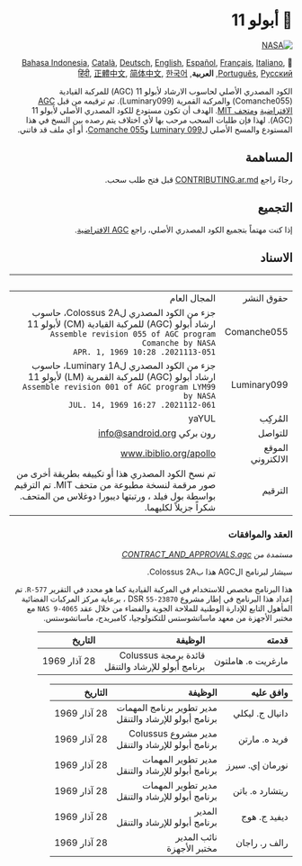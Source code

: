 <div dir="RTL">

# 🚀 أبولو 11

[![NASA][1]][2]

:crossed_flags:
[Bahasa Indonesia][id],
[Català][ca],
[Deutsch][de],
[English][en],
[Español][es],
[Français][fr],
[Italiano][it],
[Português][pt_br],
[Русский][ru],
**العربية**,
[हिंदी][hi_in],
[正體中文][zh_tw],
[简体中文][zh_cn],
[한국어][ko_kr]

[ar]: README.ar.md
[id]: README.id.md
[ca]: README.ca.md
[de]: README.de.md
[en]: README.md
[es]: README.es.md
[it]: README.it.md
[fr]: README.fr.md
[pt_br]: README.pt_br.md
[zh_tw]: README.zh_tw.md
[zh_cn]: README.zh_cn.md
[ko_kr]: README.ko_kr.md
[hi_in]: README.hi_in.md
[ru]: README.ru.md

الكود المصدري الأصلي لحاسوب الارشاد لأبولو 11 (AGC) للمركبة القيادية (Comanche055) والمركبة القمرية (Luminary099). تم ترقيمه من قبل [AGC الافتراضية][3] و[متحف MIT][4]. الهدف أن تكون مستودع للكود المصدري الأصلي لأبولو 11 (AGC). لهذا فإن طلبات السحب مرحب بها لأي اختلاف يتم رصده بين النسخ في هذا المستودع والمسح الأصلي ل[Luminary 099][5] و[Comanche 055][6]، أو أي ملف قد فاتني.

## المساهمة

رجاءً راجع [CONTRIBUTING.ar.md][7] قبل فتح طلب سحب.

## التجميع

إذا كنت مهتماً بتجميع الكود المصدري الأصلي، راجع [AGC الافتراضية][8].

## الاسناد

|            &nbsp; |                                                                                                                                                                                     &nbsp; |
| ----------------: | -----------------------------------------------------------------------------------------------------------------------------------------------------------------------------------------: |
|        حقوق النشر |                                                                                                                                                                               المجال العام |
|       Comanche055 | جزء من الكود المصدري لColossus 2A، حاسوب ارشاد أبولو (AGC) للمركبة القيادية (CM) لأبولو 11<br>`Assemble revision 055 of AGC program Comanche by NASA`<br>`2021113-051. 10:28 APR. 1, 1969` |
|       Luminary099 |    جزء من الكود المصدري لLuminary 1A، حاسوب ارشاد أبولو (AGC) للمركبة القمرية (LM) لأبولو 11<br>`Assemble revision 001 of AGC program LYM99 by NASA`<br>`2021112-061. 16:27 JUL. 14, 1969` |
|          المُركِب |                                                                                                                                                                                      yaYUL |
|           للتواصل |                                                                                                                                                               رون بركي <info@sandroid.org> |
| الموقع الالكتروني |                                                                                                                                                                     www.ibiblio.org/apollo |
|           الترقيم |                  تم نسخ الكود المصدري هذا أو تكييفه بطريقة أخرى من صور مرقمة لنسخة مطبوعة من متحف MIT. تم الترقيم بواسطة بول فيلد ، ورتبتها ديبورا دوغلاس من المتحف. شكراً جزيلاً لكليهما. |

### العقد والموافقات

_مستمدة من [CONTRACT_AND_APPROVALS.agc]_

سيشار لبرنامج الAGC هذا بColossus 2A.

هذا البرنامج مخصص للاستخدام في المركبة القيادية كما هو محدد في التقرير `R-577`. تم إعداد هذا البرنامج في إطار مشروع DSR `55-23870` ، برعاية مركز المركبات الفضائية المأهول التابع للإدارة الوطنية للملاحة الجوية والفضاء من خلال عقد `NAS 9-4065` مع مختبر الأجهزة من معهد ماساتشوستس للتكنولوجيا، كامبريدج، ماساتشوستس.

|              قدمته |                                              الوظيفة |      التاريخ |
| -----------------: | ---------------------------------------------------: | -----------: |
| مارغريت ه. هاملتون | قائدة برمجة Colussus<br>برنامج أبولو للإرشاد والتنقل | 28 آذار 1969 |

|       وافق عليه |                                                   الوظيفة |      التاريخ |
| --------------: | --------------------------------------------------------: | -----------: |
| دانيال ج. ليكلي | مدير تطوير برنامج المهمات<br>برنامج أبولو للإرشاد والتنقل | 28 آذار 1969 |
|   فريد ه. مارتن |       مدير مشروع Colussus<br>برنامج أبولو للإرشاد والتنقل | 28 آذار 1969 |
| نورمان إي. سيرز |        مدير تطوير المهمات<br>برنامج أبولو للإرشاد والتنقل | 28 آذار 1969 |
| ريتشارد ه. باتن |        مدير تطوير المهمات<br>برنامج أبولو للإرشاد والتنقل | 28 آذار 1969 |
|    ديفيد ج. هوج |                    المدير<br>برنامج أبولو للإرشاد والتنقل | 28 آذار 1969 |
|   رالف ر. راجان |                              نائب المدير<br>مختبر الأجهزة | 28 آذار 1969 |

[contract_and_approvals.agc]: https://github.com/chrislgarry/Apollo-11/blob/master/Comanche055/CONTRACT_AND_APPROVALS.agc
[1]: https://rawcdn.githack.com/aleen42/badges/c9246f74/src/nasa.svg
[2]: https://www.nasa.gov/mission_pages/apollo/missions/apollo11.html
[3]: http://www.ibiblio.org/apollo/
[4]: http://web.mit.edu/museum/
[5]: http://www.ibiblio.org/apollo/ScansForConversion/Luminary099/
[6]: http://www.ibiblio.org/apollo/ScansForConversion/Comanche055/
[7]: https://github.com/chrislgarry/Apollo-11/blob/master/CONTRIBUTING.ar.md
[8]: https://github.com/rburkey2005/virtualagc

</div>

